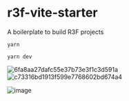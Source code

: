 # r3f-vite-starter
A boilerplate to build R3F projects

```
yarn

yarn dev
```
![6fa8aa27dafc55e37b73e3f1c3d591a](https://github.com/litian129/r3f-vite-web/assets/32488489/df3b246e-61f1-4053-9d82-705807d5e3c2)
![c73316bd1913f599e7768602bd674a4](https://github.com/litian129/r3f-vite-web/assets/32488489/e85b8e8b-7b4b-4d15-baf3-80d69ca91197)



![image](https://user-images.githubusercontent.com/6551176/221732091-23ee52cb-4150-42fa-b998-43628d7a6b0d.png)
